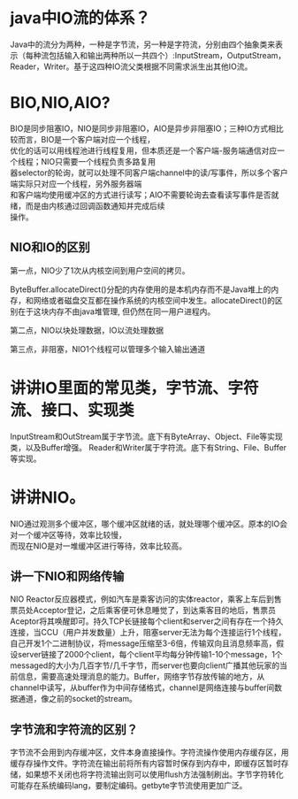 # java中IO流的体系？
Java中的流分为两种，一种是字节流，另一种是字符流，分别由四个抽象类来表示（每种流包括输入和输出两种所以一共四个）:InputStream，OutputStream，Reader，Writer。基于这四种IO流父类根据不同需求派生出其他IO流。

# BIO,NIO,AIO?
BIO是同步阻塞IO，NIO是同步非阻塞IO，AIO是异步非阻塞IO；三种IO方式相比较而言，BIO是一个客户端对应一个线程，  
优化的话可以用线程池进行线程复用，但本质还是一个客户端-服务端通信对应一个线程；NIO只需要一个线程负责多路复用  
器selector的轮询，就可以处理不同客户端channel中的读/写事件，所以多个客户端实际只对应一个线程，另外服务器端  
和客户端均使用缓冲区的方式进行读写；AIO不需要轮询去查看读写事件是否就绪，而是由内核通过回调函数通知并完成后续  
操作。

## NIO和IO的区别

第一点，NIO少了1次从内核空间到用户空间的拷贝。

ByteBuffer.allocateDirect()分配的内存使用的是本机内存而不是Java堆上的内存，和网络或者磁盘交互都在操作系统的内核空间中发生。allocateDirect()的区别在于这块内存不由java堆管理, 但仍然在同一用户进程内。

第二点，NIO以块处理数据，IO以流处理数据

第三点，非阻塞，NIO1个线程可以管理多个输入输出通道


# 讲讲IO里面的常见类，字节流、字符流、接口、实现类
InputStream和OutStream属于字节流。底下有ByteArray、Object、File等实现类，以及Buffer增强。
Reader和Writer属于字符流。底下有String、File、Buffer等实现。

# 讲讲NIO。
NIO通过观测多个缓冲区，哪个缓冲区就绪的话，就处理哪个缓冲区。原本的IO会对一个缓冲区等待，效率比较慢，  
而现在NIO是对一堆缓冲区进行等待，效率比较高。


## 讲一下NIO和网络传输

NIO Reactor反应器模式，例如汽车是乘客访问的实体reactor，乘客上车后到售票员处Acceptor登记，之后乘客便可休息睡觉了，到达乘客目的地后，售票员Aceptor将其唤醒即可。持久TCP长链接每个client和server之间有存在一个持久连接，当CCU（用户并发数量）上升，阻塞server无法为每个连接运行1个线程，自己开发1个二进制协议，将message压缩至3-6倍，传输双向且消息频率高，假设server链接了2000个client，每个client平均每分钟传输1-10个message，1个messaged的大小为几百字节/几千字节，而server也要向client广播其他玩家的当前信息，需要高速处理消息的能力。Buffer，网络字节存放传输的地方，从channel中读写，从buffer作为中间存储格式，channel是网络连接与buffer间数据通道，像之前的socket的stream。


##  字节流和字符流的区别？

字节流不会用到内存缓冲区，文件本身直接操作。字符流操作使用内存缓存区，用缓存存操作文件。字符流在输出前将所有内容暂时保存到内存中，即缓存区暂时存储，如果想不关闭也将字符流输出则可以使用flush方法强制刷出。字节字符转化可能存在系统编码lang，要制定编码。getbyte字节流使用更加广泛。
